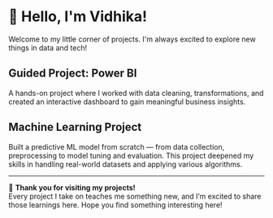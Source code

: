 # 👋 Hello, I'm Vidhika!

Welcome to my little corner of projects. I'm always excited to explore new things in data and tech!

## Guided Project: Power BI  
A hands-on project where I worked with data cleaning, transformations, and created an interactive dashboard to gain meaningful business insights.

## Machine Learning Project  
Built a predictive ML model from scratch — from data collection, preprocessing to model tuning and evaluation. This project deepened my skills in handling real-world datasets and applying various algorithms.

---

🌟 **Thank you for visiting my projects!**  
Every project I take on teaches me something new, and I’m excited to share those learnings here. Hope you find something interesting here!
